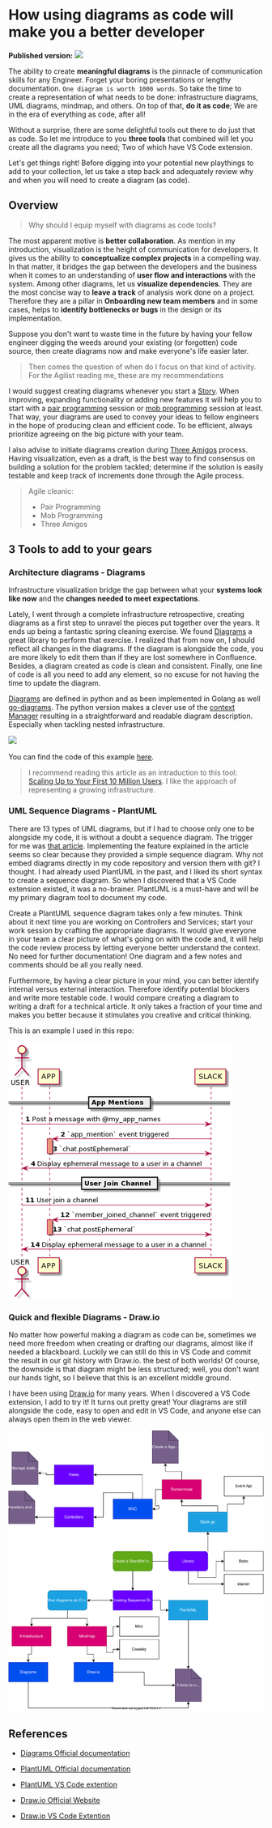 # How using diagrams as code will make you a better developer

<p>
<span><b>Published version:</b></span>
<a href="https://medium.com/geekculture/3-diagram-as-code-tools-that-combined-cover-all-your-needs-8f40f57d5cd8?sk=52fe49e20d7b3a37123d07b29b102696"><img src="https://img.shields.io/badge/medium-%2312100E.svg?&style=for-the-badge&logo=medium&logoColor=white" height=25></a>
</p>

The ability to create **meaningful diagrams** is the pinnacle of communication skills for any Engineer. Forget your boring presentations or lengthy documentation. `One diagram is worth 1000 words`. So take the time to create a representation of what needs to be done: infrastructure diagrams, UML diagrams, mindmap, and others. On top of that, **do it as code**; We are in the era of everything as code, after all! 

Without a surprise, there are some delightful tools out there to do just that as code. So let me introduce to you **three tools** that combined will let you create all the diagrams you need; Two of which have VS Code extension.

Let's get things right! Before digging into your potential new playthings to add to your collection, let us take a step back and adequately review why and when you will need to create a diagram (as code).

## Overview

> Why should I equip myself with diagrams as code tools?

The most apparent motive is **better collaboration**. As mention in my introduction, visualization is the height of communication for developers. It gives us the ability to **conceptualize complex projects** in a compelling way. In that matter, it bridges the gap between the developers and the business when it comes to an understanding of **user flow and interactions** with the system. Among other diagrams, let us **visualize dependencies**. They are the most concise way to **leave a track** of analysis work done on a project. Therefore they are a pillar in **Onboarding new team members** and in some cases, helps to **identify bottlenecks or bugs** in the design or its implementation.

Suppose you don't want to waste time in the future by having your fellow engineer digging the weeds around your existing (or forgotten) code source, then create diagrams now and make everyone's life easier later.

> Then comes the question of when do I focus on that kind of activity. For the Agilist reading me, these are my recommendations

I would suggest creating diagrams whenever you start a [Story](https://www.scrum.org/resources/blog/myth-busting-what-user-story?gclid=CjwKCAjwgZuDBhBTEiwAXNofRDrQA1YuLw-Gk0sJEXWChofJeFQdF4ztUhvXcZpdL5xesqXLm7kNFhoCOjgQAvD_BwE). When improving, expanding functionality or adding new features it will help you to start with a [pair programming](https://www.agilealliance.org/glossary/pairing/) session or [mob programming](https://www.agilealliance.org/glossary/mob-programming/#q=~(infinite~true~filters~(postType~(~'page~'post~'aa_book~'aa_event_session~'aa_experience_report~'aa_glossary~'aa_research_paper~'aa_video)~tags~(~'mob*20programming))~searchTerm~'~sort~false~sortDirection~'asc~page~1)) session at least. That way, your diagrams are used to convey your ideas to fellow engineers in the hope of producing clean and efficient code. To be efficient, always prioritize agreeing on the big picture with your team.

I also advise to initiate diagrams creation during [Three Amigos](https://www.agilealliance.org/glossary/three-amigos/#q=~(infinite~false~filters~(postType~(~'page~'post~'aa_book~'aa_event_session~'aa_experience_report~'aa_glossary~'aa_research_paper~'aa_video)~tags~(~'three*20amigos))~searchTerm~'~sort~false~sortDirection~'asc~page~1)) process. Having visualization, even as a draft, is the best way to find consensus on building a solution for the problem tackled; determine if the solution is easily testable and keep track of increments done through the Agile process.

> Agile cleanic: 
> * Pair Programming
> * Mob Programming 
> * Three Amigos


## 3 Tools to add to your gears

### Architecture diagrams - Diagrams

Infrastructure visualization bridge the gap between what your **systems look like now** and the **changes needed to meet expectations**.

Lately, I went through a complete infrastructure retrospective, creating diagrams as a first step to unravel the pieces put together over the years. It ends up being a fantastic spring cleaning exercise. We found [Diagrams](https://diagrams.mingrammer.com/) a great library to perform that exercise. I realized that from now on, I should reflect all changes in the diagrams. If the diagram is alongside the code, you are more likely to edit them than if they are lost somewhere in Confluence. Besides, a diagram created as code is clean and consistent. Finally, one line of code is all you need to add any element, so no excuse for not having the time to update the diagram.

[Diagrams](https://diagrams.mingrammer.com/) are defined in python and as been implemented in Golang as well [go-diagrams](https://github.com/blushft/go-diagrams). The python version makes a clever use of the [context Manager](https://book.pythontips.com/en/latest/context_managers.html) resulting in a straightforward and readable diagram description. Especially when tackling nested infrastructure.

![](https://raw.githubusercontent.com/xNok/infra-bootstrap-tools/main/diagrams/startup_infra_for_small_self_hosted_project.png)

You can find the code of this example [here](https://github.com/xNok/infra-bootstrap-tools/blob/main/diagrams/base_architecture.py).

>  I recommend reading this article as an intraduction to this tool: [Scaling Up to Your First 10 Million Users](https://shekhargulati.com/2020/04/21/software-architecture-diagrams-as-code/). I like the approach of representing a growing infrastructure.

### UML Sequence Diagrams - PlantUML

There are 13 types of UML diagrams, but if I had to choose only one to be alongside my code, it is without a doubt a sequence diagram. The trigger for me was [that article](https://api.slack.com/tutorials/app-home-with-modal). Implementing the feature explained in the article seems so clear because they provided a simple sequence diagram. Why not embed diagrams directly in my code repository and version them with git? I thought. I had already used PlantUML in the past, and I liked its short syntax to create a sequence diagram. So when I discovered that a VS Code extension existed, it was a no-brainer. PlantUML is a must-have and will be my primary diagram tool to document my code.

Create a PlantUML sequence diagram takes only a few minutes. Think about it next time you are working on Controllers and Services; start your work session by crafting the appropriate diagrams. It would give everyone in your team a clear picture of what's going on with the code and, it will help the code review process by letting everyone better understand the context. No need for further documentation! One diagram and a few notes and comments should be all you really need.

Furthermore, by having a clear picture in your mind, you can better identify internal versus external interaction. Therefore identify potential blockers and write more testable code. I would compare creating a diagram to writing a draft for a technical article. It only takes a fraction of your time and makes you better because it stimulates you creative and critical thinking.

This is an example I used in this repo:

![](../out/controllers/greetingController/greetingController.png)

### Quick and flexible Diagrams - Draw.io

No matter how powerful making a diagram as code can be, sometimes we need more freedom when creating or drafting our diagrams, almost like if needed a blackboard. Luckily we can still do this in VS Code and commit the result in our git history with Draw.io. the best of both worlds! Of course, the downside is that diagram might be less structured; well, you don't want our hands tight, so I believe that this is an excellent middle ground.

I have been using [Draw.io](https://app.diagrams.net/) for many years. When I discovered a VS Code extension, I add to try it! It turns out pretty great! Your diagrams are still alongside the code, easy to open and edit in VS Code, and anyone else can always open them in the web viewer.

![](./assets/mindmap.drawio.svg)


## References

* [Diagrams Official documentation](https://diagrams.mingrammer.com/)

* [PlantUML Official documentation](https://plantuml.com/)
* [PlantUML VS Code extention](https://marketplace.visualstudio.com/items?itemName=jebbs.plantuml)

* [Draw.io Official Website](https://app.diagrams.net/)
* [Draw.io VS Code Extention](https://marketplace.visualstudio.com/items?itemName=hediet.vscode-drawio)